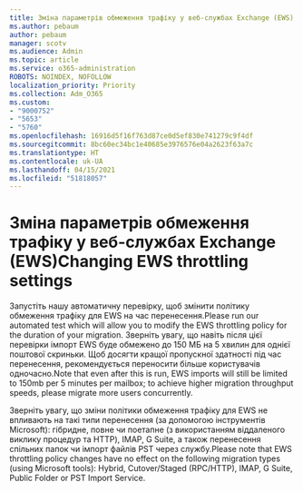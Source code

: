 ```yaml
---
title: Зміна параметрів обмеження трафіку у веб-службах Exchange (EWS)
ms.author: pebaum
author: pebaum
manager: scotv
ms.audience: Admin
ms.topic: article
ms.service: o365-administration
ROBOTS: NOINDEX, NOFOLLOW
localization_priority: Priority
ms.collection: Adm_O365
ms.custom:
- "9000752"
- "5653"
- "5760"
ms.openlocfilehash: 16916d5f16f763d87ce0d5ef830e741279c9f4df
ms.sourcegitcommit: 8bc60ec34bc1e40685e3976576e04a2623f63a7c
ms.translationtype: HT
ms.contentlocale: uk-UA
ms.lasthandoff: 04/15/2021
ms.locfileid: "51818057"
---
```

# <a name="changing-ews-throttling-settings"></a><span data-ttu-id="5fed3-102">Зміна параметрів обмеження трафіку у веб-службах Exchange (EWS)</span><span class="sxs-lookup"><span data-stu-id="5fed3-102">Changing EWS throttling settings</span></span>

<span data-ttu-id="5fed3-103">Запустіть нашу автоматичну перевірку, щоб змінити політику обмеження трафіку для EWS на час перенесення.</span><span class="sxs-lookup"><span data-stu-id="5fed3-103">Please run our automated test which will allow you to modify the EWS throttling policy for the duration of your migration.</span></span> <span data-ttu-id="5fed3-104">Зверніть увагу, що навіть після цієї перевірки імпорт EWS буде обмежено до 150 МБ на 5 хвилин для однієї поштової скриньки. Щоб досягти кращої пропускної здатності під час перенесення, рекомендується переносити більше користувачів одночасно.</span><span class="sxs-lookup"><span data-stu-id="5fed3-104">Note that even after this is run, EWS imports will still be limited to 150mb per 5 minutes per mailbox; to achieve higher migration throughput speeds, please migrate more users concurrently.</span></span>

<span data-ttu-id="5fed3-105">Зверніть увагу, що зміни політики обмеження трафіку для EWS не впливають на такі типи перенесення (за допомогою інструментів Microsoft): гібридне, повне чи поетапне (з використанням віддаленого виклику процедур та HTTP), IMAP, G Suite, а також перенесення спільних папок чи імпорт файлів PST через службу.</span><span class="sxs-lookup"><span data-stu-id="5fed3-105">Please note that EWS throttling policy changes have no effect on the following migration types (using Microsoft tools): Hybrid, Cutover/Staged (RPC/HTTP), IMAP, G Suite, Public Folder or PST Import Service.</span></span>